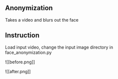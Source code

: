 ## Anonymization
Takes a video and blurs out the face

## Instruction
Load input video, change the input image directory in face_anonymization.py

![[before.png]]

![[after.png]]
